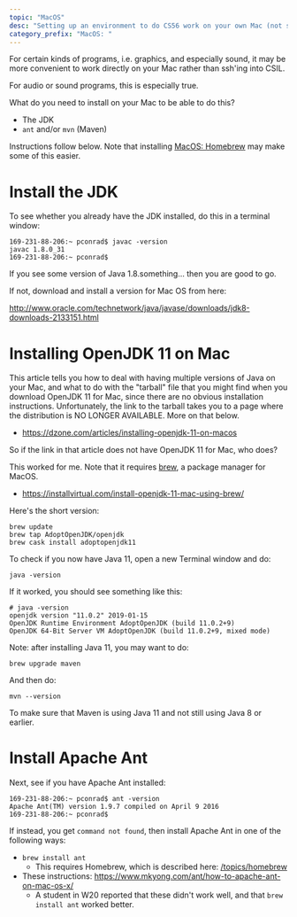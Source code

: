 ```yaml
---
topic: "MacOS"
desc: "Setting up an environment to do CS56 work on your own Mac (not ssh'ing into CSIL)"
category_prefix: "MacOS: "
---
```


For certain kinds of programs, i.e. graphics, and especially sound, 
it may be more convenient to work directly on your Mac rather than 
ssh'ing into CSIL.

For audio or sound programs, this is especially true.

What do you need to install on your Mac to be able to do this?

* The JDK
* `ant` and/or `mvn` (Maven)

Instructions follow below.   Note that installing [MacOS: Homebrew](/topics/macos_homebrew/) may make some of this easier.

# Install the JDK

To see whether you already have the JDK installed, do this in a terminal window:

```
169-231-88-206:~ pconrad$ javac -version
javac 1.8.0_31
169-231-88-206:~ pconrad$ 
```
If you see some version of Java 1.8.something... then you are good to go.

If not, download and install a version for Mac OS from here:

<http://www.oracle.com/technetwork/java/javase/downloads/jdk8-downloads-2133151.html>

# Installing OpenJDK 11 on Mac

This article tells you how to deal with having multiple versions of Java on your Mac, and what to do with the "tarball" file that you might find when you download OpenJDK 11 for Mac, since there are no obvious installation instructions.  Unfortunately, the link to the tarball takes you to a page where the distribution is NO LONGER AVAILABLE.  More on that below.
* <https://dzone.com/articles/installing-openjdk-11-on-macos>

So if the link in that article does not have OpenJDK 11 for Mac, who does?

This worked for me.  Note that it requires [brew](https://ucsb-cs56.github.io/topics/macos_homewbrew/), a package manager for MacOS.
* <https://installvirtual.com/install-openjdk-11-mac-using-brew/>

Here's the short version:

```
brew update
brew tap AdoptOpenJDK/openjdk
brew cask install adoptopenjdk11
```

To check if you now have Java 11, open a new Terminal window and do:

```
java -version
```

If it worked, you should see something like this:

```
# java -version
openjdk version "11.0.2" 2019-01-15
OpenJDK Runtime Environment AdoptOpenJDK (build 11.0.2+9)
OpenJDK 64-Bit Server VM AdoptOpenJDK (build 11.0.2+9, mixed mode)
```

Note: after installing Java 11, you may want to do:

```
brew upgrade maven
```

And then do:

```
mvn --version
```

To make sure that Maven is using Java 11 and not still using Java 8 or earlier.

# Install Apache Ant

Next, see if you have Apache Ant installed:

```
169-231-88-206:~ pconrad$ ant -version
Apache Ant(TM) version 1.9.7 compiled on April 9 2016
169-231-88-206:~ pconrad$
```

If instead, you get `command not found`, then install Apache Ant in one of the following ways:

* `brew install ant`
   * This requires Homebrew, which is described here: [/topics/homebrew](/topics/homebrew)
* These instructions: <https://www.mkyong.com/ant/how-to-apache-ant-on-mac-os-x/>
   * A student in W20 reported that these didn't work well, and that `brew install ant` worked better.

